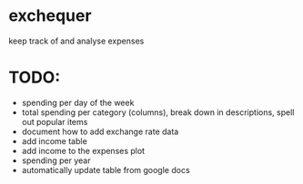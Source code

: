 # exchequer
keep track of and analyse expenses

# TODO:
- spending per day of the week
- total spending per category (columns), break down in descriptions, spell out popular items
- document how to add exchange rate data
- add income table
- add income to the expenses plot
- spending per year
- automatically update table from google docs
